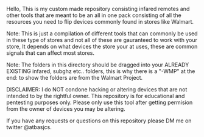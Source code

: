 Hello, This is my custom made repository consisting infared remotes and other tools that are meant to be an all in one pack consisting of all the resources you need
to flip devices commonly found in stores like Walmart. 

Note: This is just a compilation of different tools that can commonly be used in these type of stores and not all of these are gauranteed to work with your store, It depends
on what devices the store your at uses, these are common signals that can affect most stores.

Note: The folders in this directory should be dragged into your ALREADY EXISTING infared, subghz etc.. folders, this is why there is a "-WMP" at the end: to show the folders
are from the Walmart Project.

DISCLAIMER: I do NOT condone hacking or altering devices that are not intended to by the rightful owner. This repository is for educational and pentesting purposes only.
Please only use this tool after getting permision from the owner of devices you may be altering.

If you have any requests or questions on this repository please DM me on twitter @atbasjcs.
